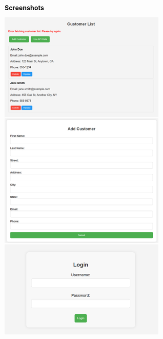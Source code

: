 ## Screenshots

![Customers List](Images/Customerslist.png)
![Add Customers](Images/addcustomers.png)
![Login](Images/login.png)

